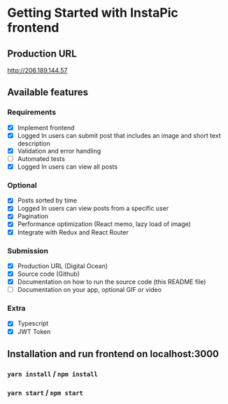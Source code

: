 # Getting Started with InstaPic frontend

## Production URL

http://206.189.144.57

## Available features

### Requirements

- [x] Implement frontend
- [x] Logged In users can submit post that includes an image and short text description
- [x] Validation and error handling
- [ ] Automated tests
- [x] Logged In users can view all posts

### Optional

- [x] Posts sorted by time
- [x] Logged In users can view posts from a specific user
- [x] Pagination
- [x] Performance optimization (React memo, lazy load of image)
- [x] Integrate with Redux and React Router

### Submission

- [x] Production URL (Digital Ocean)
- [x] Source code (Github)
- [x] Documentation on how to run the source code (this README file)
- [ ] Documentation on your app, optional GIF or video

### Extra

- [x] Typescript
- [x] JWT Token

## Installation and run frontend on localhost:3000

### `yarn install` / `npm install`

### `yarn start` / `npm start`
